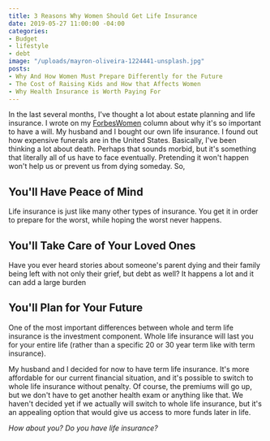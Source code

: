 ```yaml
---
title: 3 Reasons Why Women Should Get Life Insurance
date: 2019-05-27 11:00:00 -04:00
categories:
- Budget
- lifestyle
- debt
image: "/uploads/mayron-oliveira-1224441-unsplash.jpg"
posts:
- Why And How Women Must Prepare Differently for the Future
- The Cost of Raising Kids and How that Affects Women
- Why Health Insurance is Worth Paying For
---
```


In the last several months, I've thought a lot about estate planning and life insurance. I wrote on my [ForbesWomen](https://www.forbes.com/sites/maggiegermano/2019/02/15/despite-their-priorities-nearly-half-of-americans-over-55-still-dont-have-a-will/) column about why it's so important to have a will. My husband and I bought our own life insurance. I found out how expensive funerals are in the United States. Basically, I've been thinking a lot about death. Perhaps that sounds morbid, but it's something that literally all of us have to face eventually. Pretending it won't happen won't help us or prevent us from dying someday. So,

## You'll Have Peace of Mind

Life insurance is just like many other types of insurance. You get it in order to prepare for the worst, while hoping the worst never happens.

## You'll Take Care of Your Loved Ones

Have you ever heard stories about someone's parent dying and their family being left with not only their grief, but debt as well? It happens a lot and it can add a large burden

## You'll Plan for Your Future

One of the most important differences between whole and term life insurance is the investment component. Whole life insurance will last you for your entire life (rather than a specific 20 or 30 year term like with term insurance).

My husband and I decided for now to have term life insurance. It's more affordable for our current financial situation, and it's possible to switch to whole life insurance without penalty. Of course, the premiums will go up, but we don't have to get another health exam or anything like that. We haven't decided yet if we actually will switch to whole life insurance, but it's an appealing option that would give us access to more funds later in life.

*How about you? Do you have life insurance?*